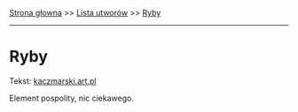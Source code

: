 [Strona głowna](../index.md) >> [Lista utworów](../list.md) >> [Ryby](526.md)

---

# Ryby

Tekst: [kaczmarski.art.pl](https://www.kaczmarski.art.pl/tworczosc/wiersze/ryby/)

Element pospolity, nic ciekawego.